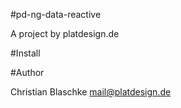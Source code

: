 #pd-ng-data-reactive

A project by platdesign.de


#Install






#Author

Christian Blaschke <mail@platdesign.de>
